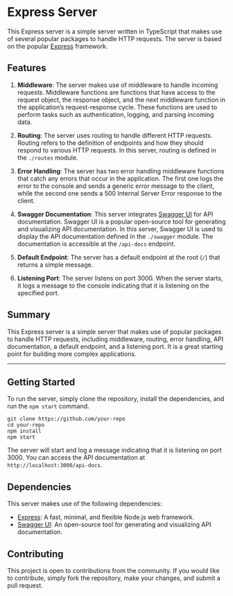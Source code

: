 Express Server
==============

This Express server is a simple server written in TypeScript that makes use of several popular packages to handle HTTP requests. The server is based on the popular [Express](https://expressjs.com/) framework.

Features
--------

1. **Middleware**: The server makes use of middleware to handle incoming requests. Middleware functions are functions that have access to the request object, the response object, and the next middleware function in the application’s request-response cycle. These functions are used to perform tasks such as authentication, logging, and parsing incoming data.

2. **Routing**: The server uses routing to handle different HTTP requests. Routing refers to the definition of endpoints and how they should respond to various HTTP requests. In this server, routing is defined in the `./routes` module.

3. **Error Handling**: The server has two error handling middleware functions that catch any errors that occur in the application. The first one logs the error to the console and sends a generic error message to the client, while the second one sends a 500 Internal Server Error response to the client.

4. **Swagger Documentation**: This server integrates [Swagger UI](https://swagger.io/tools/swagger-ui/) for API documentation. Swagger UI is a popular open-source tool for generating and visualizing API documentation. In this server, Swagger UI is used to display the API documentation defined in the `./swagger` module. The documentation is accessible at the `/api-docs` endpoint.

5. **Default Endpoint**: The server has a default endpoint at the root (`/`) that returns a simple message.

6. **Listening Port**: The server listens on port 3000. When the server starts, it logs a message to the console indicating that it is listening on the specified port.

Summary
-------

This Express server is a simple server that makes use of popular packages to handle HTTP requests, including middleware, routing, error handling, API documentation, a default endpoint, and a listening port. It is a great starting point for building more complex applications.

* * *

Getting Started
---------------

To run the server, simply clone the repository, install the dependencies, and run the `npm start` command.

```
git clone https://github.com/your-repo
cd your-repo
npm install
npm start
```

The server will start and log a message indicating that it is listening on port 3000. You can access the API documentation at `http://localhost:3000/api-docs`.

Dependencies
------------

This server makes use of the following dependencies:

* [Express](https://expressjs.com/): A fast, minimal, and flexible Node.js web framework.
* [Swagger UI](https://swagger.io/tools/swagger-ui/): An open-source tool for generating and visualizing API documentation.

Contributing
------------

This project is open to contributions from the community. If you would like to contribute, simply fork the repository, make your changes, and submit a pull request.
